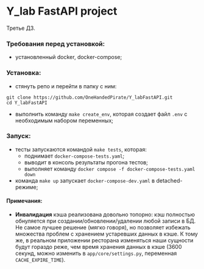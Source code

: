 # Y_lab FastAPI project


Третье ДЗ.

### Требования перед установкой:
- установленный docker, docker-compose;

### Установка:
- стянуть репо и перейти в папку с ним:<br>
```
git clone https://github.com/OneHandedPirate/Y_labFastAPI.git
cd Y_labFastAPI
```
- выполнить команду `make create_env`, которая создает файл `.env` с необходимым набором переменных;

### Запуск:
- тесты запускаются командой `make tests`, которая:
  + поднимает `docker-compose-tests.yaml`;
  + выводит в консоль результаты прогона тестов;
  + выполняет команду `docker compose -f docker-compose-tests.yaml down`
- команда `make up` запускает `docker-compose-dev.yaml` в detached-режиме;


#### Примечания:

- **Инвалидация** кэша реализована довольно топорно: кэш полностью обнуляется при создании/обновлении/удалении любой записи в БД. Не самое лучшее решение (мягко говоря), но позволяет избежать множества проблем с хранением устаревших данных в кэше. К тому же, в реальном приложении ресторана изменяться наши сущности будут гораздо реже, чем время хранения данных в кэше (3600 секунд, можно изменить в `app/core/settings.py`, переменная `CACHE_EXPIRE_TIME`).
